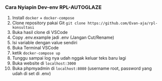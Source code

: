 ### Cara Nyiapin Dev-env RPL-AUTOGLAZE

1. Install `docker` + `docker-compose`
2. Clone repository pakai Git `git clone https://github.com/Evan-aja/rpl-konsultasi`
3. Buka hasil clone di VSCode
4. Copy .env.example jadi .env (Jangan Cut/Rename)
5. Isi variable dengan value sendiri
6. Buka Terminal VSCode
7. ketik `docker-compose up`
8. Tunggu sampai log nya udah nggak keluar teks baru lagi
9. Buka website di `localhost:3000`
10. Buka phpmyadmin di `localhost:8080` (username root, password yang udah di set di .env)